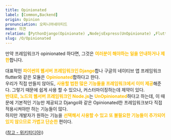 ```yaml
---
title: Opinionated
label: [Common,Backend]
origin: Opinion
pronunciation: 오피니어네이티드
mean: 의견
relation: [PythonDjango(Opinionate) ,NodejsExpress(UnOpinionate) ,Flutter(Opinionate) ,그외프레임워크 ]
slug: /O/Opinionated
---
```


<content>


<p>만약 프레임워크가 opinionated 하다면, 그것은 <span style="color:#FFBF00; font-weight:bold;">여러분이 해야하는 일을 안내하거나 제한</span>합니다.</p>
<p>대표적인 <span style="color:#FFBF00; font-weight:bold;">파이썬의 웹서버 프레임워크인 Django</span>합나 구글의 네이티브 앱 프레임워크 flutter와 같은 모듈은 <span style="color:#FFBF00; font-weight:bold;">Opinionated</span>합하다고 한다.<br />
우리가 직접 만들지 않아도, <span style="color:#FFBF00; font-weight:bold;">사용할 법한 많은 기능들을 프레임워크에서 이미 제공</span>해준다. 그렇기 때문에 쉽게 사용 할 수 있으나, 커스터마이징하는데 제약이 있다.<br />
<span style="color:#FFBF00; font-weight:bold;">반대로, 노드의 웹서버 프레임워크인 Node.js</span>는 <span style="color:#FFBF00; font-weight:bold;">UnOpinionated</span>하다고 하는데, 이 때문에 기본적인 기능만 제공되고 Django와 같은 Opinionated한 프레임워크보다 직접 적용시켜야만 하는 기능들이 많다.<br />
하지만 개발자가 원하는 기능을 <span style="color:#FFBF00; font-weight:bold;">선택해서 사용할 수 있고 또 불필요한 기능들이 추가되어 있지 않으므로 가볍고 단순한</span> 편이다.</p>
<p>(<a href="https://stackoverflow.com/questions/802050/what-is-opinionated-software">참고 - 위키피디아</a>))</p>


</content>
